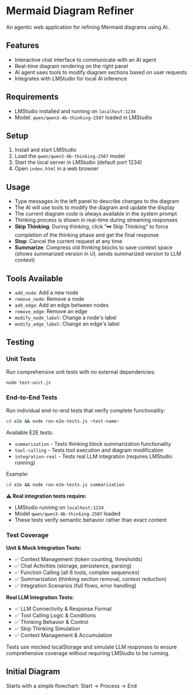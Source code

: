 # Mermaid Diagram Refiner

An agentic web application for refining Mermaid diagrams using AI.

## Features

- Interactive chat interface to communicate with an AI agent
- Real-time diagram rendering on the right panel
- AI agent uses tools to modify diagram sections based on user requests
- Integrates with LMStudio for local AI inference

## Requirements

- LMStudio installed and running on `localhost:1234`
- Model: `qwen/qwen3-4b-thinking-2507` loaded in LMStudio

## Setup

1. Install and start LMStudio
2. Load the `qwen/qwen3-4b-thinking-2507` model
3. Start the local server in LMStudio (default port 1234)
4. Open `index.html` in a web browser

## Usage

- Type messages in the left panel to describe changes to the diagram
- The AI will use tools to modify the diagram and update the display
- The current diagram code is always available in the system prompt
- Thinking process is shown in real-time during streaming responses
- **Skip Thinking**: During thinking, click "⏭️ Skip Thinking" to force completion of the thinking phase and get the final response
- **Stop**: Cancel the current request at any time
- **Summarize**: Compress old thinking blocks to save context space (shows summarized version in UI, sends summarized version to LLM context)

## Tools Available

- `add_node`: Add a new node
- `remove_node`: Remove a node
- `add_edge`: Add an edge between nodes
- `remove_edge`: Remove an edge
- `modify_node_label`: Change a node's label
- `modify_edge_label`: Change an edge's label

## Testing

### Unit Tests

Run comprehensive unit tests with no external dependencies:

```bash
node test-unit.js
```

### End-to-End Tests

Run individual end-to-end tests that verify complete functionality:

```bash
cd e2e && node run-e2e-tests.js <test-name>
```

Available E2E tests:
- `summarization` - Tests thinking block summarization functionality
- `tool-calling` - Tests tool execution and diagram modification
- `integration-real` - Tests real LLM integration (requires LMStudio running)

Example:
```bash
cd e2e && node run-e2e-tests.js summarization
```

**⚠️ Real integration tests require:**
- LMStudio running on `localhost:1234`
- Model `qwen/qwen3-4b-thinking-2507` loaded
- These tests verify semantic behavior rather than exact content

### Test Coverage

**Unit & Mock Integration Tests:**
- ✅ Context Management (token counting, thresholds)
- ✅ Chat Activities (storage, persistence, parsing)
- ✅ Function Calling (all 6 tools, complex sequences)
- ✅ Summarization (thinking section removal, context reduction)
- ✅ Integration Scenarios (full flows, error handling)

**Real LLM Integration Tests:**
- ✅ LLM Connectivity & Response Format
- ✅ Tool Calling Logic & Conditions
- ✅ Thinking Behavior & Control
- ✅ Skip Thinking Simulation
- ✅ Context Management & Accumulation

Tests use mocked localStorage and simulate LLM responses to ensure comprehensive coverage without requiring LMStudio to be running.

## Initial Diagram

Starts with a simple flowchart: Start -> Process -> End
